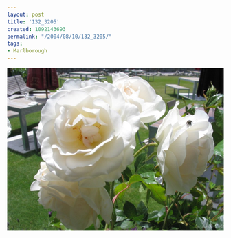 ```yaml
---
layout: post
title: '132_3205'
created: 1092143693
permalink: "/2004/08/10/132_3205/"
tags:
- Marlborough
---
```


<img src="/image/images/132_3205-1137.jpg"/>

